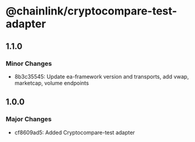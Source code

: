# @chainlink/cryptocompare-test-adapter

## 1.1.0

### Minor Changes

- 8b3c35545: Update ea-framework version and transports, add vwap, marketcap, volume endpoints

## 1.0.0

### Major Changes

- cf8609ad5: Added Cryptocompare-test adapter
